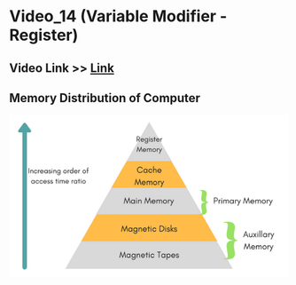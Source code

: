 # Video_14 (Variable Modifier - Register)

## Video Link >> [Link](https://youtu.be/qHZ7qf6-rhc?si=nGyzpaoiBliDnnyf)

## Memory Distribution of Computer 
![Memory](memory-heirarchy.png)
